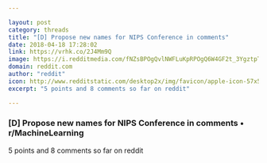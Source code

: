 ```yaml
---

layout: post
category: threads
title: "[D] Propose new names for NIPS Conference in comments"
date: 2018-04-18 17:28:02
link: https://vrhk.co/2J4Mm9Q
image: https://i.redditmedia.com/fNZsBPOgQvlNWFLuKpRPOgQ6W4GF2t_3YgztpTcTPQY.jpg?w=320&s=e648cd1b331df0b6245b10e0ddcf1649
domain: reddit.com
author: "reddit"
icon: http://www.redditstatic.com/desktop2x/img/favicon/apple-icon-57x57.png
excerpt: "5 points and 8 comments so far on reddit"

---
```


### [D] Propose new names for NIPS Conference in comments • r/MachineLearning

5 points and 8 comments so far on reddit